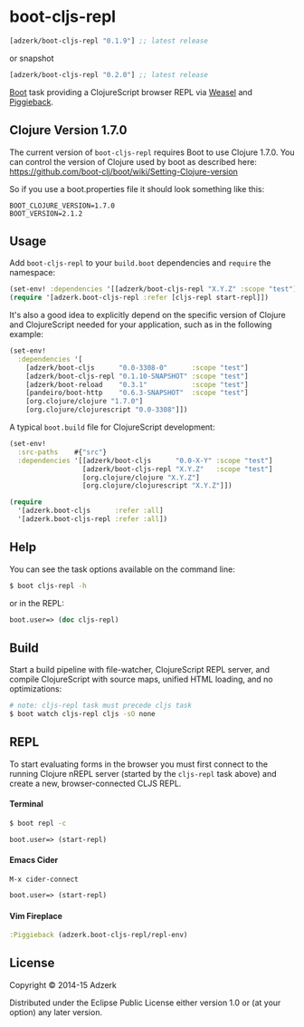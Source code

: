 # boot-cljs-repl

```clojure
[adzerk/boot-cljs-repl "0.1.9"] ;; latest release
```

or snapshot
[](dependency)
```clojure
[adzerk/boot-cljs-repl "0.2.0"] ;; latest release
```
[](/dependency)

[Boot] task providing a ClojureScript browser REPL via [Weasel] and [Piggieback].

## Clojure Version 1.7.0

The current version of `boot-cljs-repl` requires Boot to use Clojure 1.7.0. You
can control the version of Clojure used by boot as described here:
https://github.com/boot-clj/boot/wiki/Setting-Clojure-version


So if you use a boot.properties file it should look something like this:
```
BOOT_CLOJURE_VERSION=1.7.0
BOOT_VERSION=2.1.2
```

## Usage

Add `boot-cljs-repl` to your `build.boot` dependencies and `require` the
namespace:

```clj
(set-env! :dependencies '[[adzerk/boot-cljs-repl "X.Y.Z" :scope "test"]])
(require '[adzerk.boot-cljs-repl :refer [cljs-repl start-repl]])
```

It's also a good idea to explicitly depend on the specific version of Clojure
and ClojureScript needed for your application, such as in the following example:

```clj
(set-env!
  :dependencies '[
    [adzerk/boot-cljs      "0.0-3308-0"      :scope "test"]
    [adzerk/boot-cljs-repl "0.1.10-SNAPSHOT" :scope "test"]
    [adzerk/boot-reload    "0.3.1"           :scope "test"]
    [pandeiro/boot-http    "0.6.3-SNAPSHOT"  :scope "test"]
    [org.clojure/clojure "1.7.0"]
    [org.clojure/clojurescript "0.0-3308"]])
```

A typical `boot.build` file for ClojureScript development:

```clj
(set-env!
  :src-paths    #{"src"}
  :dependencies '[[adzerk/boot-cljs      "0.0-X-Y" :scope "test"]
                  [adzerk/boot-cljs-repl "X.Y.Z"   :scope "test"]
                  [org.clojure/clojure "X.Y.Z"]
                  [org.clojure/clojurescript "X.Y.Z"]])

(require
  '[adzerk.boot-cljs      :refer :all]
  '[adzerk.boot-cljs-repl :refer :all])
```

## Help

You can see the task options available on the command line:

```bash
$ boot cljs-repl -h
```

or in the REPL:

```clj
boot.user=> (doc cljs-repl)
```

## Build

Start a build pipeline with file-watcher, ClojureScript REPL server, and
compile ClojureScript with source maps, unified HTML loading, and no
optimizations:

```bash
# note: cljs-repl task must precede cljs task
$ boot watch cljs-repl cljs -sO none
```

## REPL

To start evaluating forms in the browser you must first connect to the running
Clojure nREPL server (started by the `cljs-repl` task above) and create a new,
browser-connected CLJS REPL.

#### Terminal

```bash
$ boot repl -c
```

```clj
boot.user=> (start-repl)
```

#### Emacs Cider

```
M-x cider-connect
```

```clj
boot.user=> (start-repl)
```

####  Vim Fireplace

```clj
:Piggieback (adzerk.boot-cljs-repl/repl-env)
```

## License

Copyright © 2014-15 Adzerk

Distributed under the Eclipse Public License either version 1.0 or (at
your option) any later version.

[1]: https://github.com/tailrecursion/boot
[2]: http://clojars.org/adzerk/boot-cljs-repl/latest-version.svg?cache=4
[3]: http://clojars.org/adzerk/boot-cljs-repl
[Boot]: https://github.com/boot-clj/boot
[Cider]: https://github.com/clojure-emacs/cider
[Weasel]: https://github.com/tomjakubowski/weasel
[piggieback]: https://github.com/cemerick/piggieback
